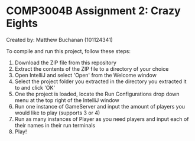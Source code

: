 # COMP3004B Assignment 2: Crazy Eights

Created by: Matthew Buchanan (101124341)

To compile and run this project, follow these steps:
  1. Download the ZIP file from this repository
  2. Extract the contents of the ZIP file to a directory of your choice
  3. Open IntelliJ and select 'Open' from the Welcome window
  4. Select the project folder you extracted in the directory you extracted it to and click 'OK'
  5. One the project is loaded, locate the Run Configurations drop down menu at the top right of the IntelliJ window
  6. Run one instance of GameServer and input the amount of players you would like to play (supports 3 or 4)
  7. Run as many instances of Player as you need players and input each of their names in their run terminals
  8. Play!

